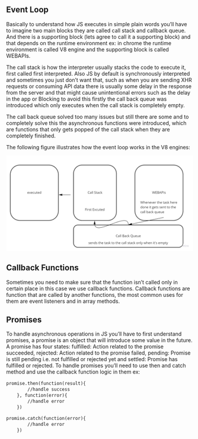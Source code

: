 ## Event Loop

Basically to understand how JS executes in simple plain words you’ll have to imagine two main blocks they are called call stack and callback queue. And there is a supporting block (lets agree to call it a supporting block) and that depends on the runtime environment ex: in chrome the runtime environment is called V8 engine and the supporting block is called WEBAPIs.

The call stack is how the interpreter usually stacks the code to execute it, first called first interpreted. Also JS by default is synchronously interpreted and sometimes you just don’t want that, such as when you are sending XHR requests or consuming API data there is usually some delay in the response from the server and that might cause unintentional errors such as the delay in the app or Blocking to avoid this firstly the call back queue was introduced which only executes when the call stack is completely empty.

The call back queue solved too many issues but still there are some and to completely solve this the asynchronous functions were introduced, which are functions that only gets popped of the call stack when they are completely finished.

The following figure illustrates how the event loop works in the V8 engines:

![Event Loop illustration](./assets/eventLoop.jpg)

## Callback Functions

Sometimes you need to make sure that the function isn’t called only in certain place in this case we use callback functions. Callback functions are function that are called by another functions, the most common uses for them are event listeners and in array methods.

## Promises

To handle asynchronous operations in JS you’ll have to first understand promises, a promise is an object that will introduce some value in the future. A promise has four states: fulfilled: Action related to the promise succeeded, rejected: Action related to the promise failed, pending: Promise is still pending i.e. not fulfilled or rejected yet and settled: Promise has fulfilled or rejected.
To handle promises you’ll need to use then and catch method and use the callback function logic in them ex:

```
promise.then(function(result){
        //handle success
    }, function(error){
        //handle error
    })
```

```
promise.catch(function(error){
        //handle error
    })
```
